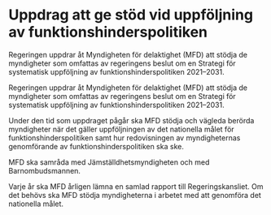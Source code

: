 # Uppdrag att ge stöd vid uppföljning av funktionshinderspolitiken

Regeringen uppdrar åt Myndigheten för delaktighet (MFD) att stödja de myndigheter som omfattas av regeringens beslut om en Strategi för systematisk uppföljning av funktionshinderspolitiken 2021–2031.

Regeringen uppdrar åt Myndigheten för delaktighet (MFD) att stödja de myndigheter som omfattas av regeringens beslut om en Strategi för systematisk uppföljning av funktionshinderspolitiken 2021–2031.

Under den tid som uppdraget pågår ska MFD stödja och vägleda berörda myndigheter när det gäller uppföljningen av det nationella målet för funktionshinderspolitiken samt hur redovisningen av myndigheternas genomförande av funktionshinderspolitiken ska ske.

MFD ska samråda med Jämställdhetsmyndigheten och med Barnombudsmannen.

Varje år ska MFD årligen lämna en samlad rapport till Regeringskansliet. Om det behövs ska MFD stödja myndigheterna i arbetet med att genomföra det nationella målet.
